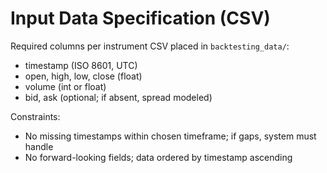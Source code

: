 # Input Data Specification (CSV)

Required columns per instrument CSV placed in `backtesting_data/`:
- timestamp (ISO 8601, UTC)
- open, high, low, close (float)
- volume (int or float)
- bid, ask (optional; if absent, spread modeled)

Constraints:
- No missing timestamps within chosen timeframe; if gaps, system must handle
- No forward-looking fields; data ordered by timestamp ascending

